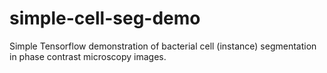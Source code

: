# simple-cell-seg-demo
Simple Tensorflow demonstration of bacterial cell (instance) segmentation in phase contrast microscopy images.
